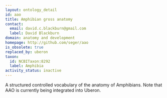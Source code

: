 ```yaml
---
layout: ontology_detail
id: aao
title: Amphibian gross anatomy
contact:
  email: david.c.blackburn@gmail.com
  label: David Blackburn
domain: anatomy and development
homepage: http://github.com/seger/aao
is_obsolete: true
replaced_by: uberon
taxon:
  id: NCBITaxon:8292
  label: Amphibia
activity_status: inactive
---
```


A structured controlled vocabulary of the anatomy of Amphibians. Note that AAO is currently being integrated into Uberon.
